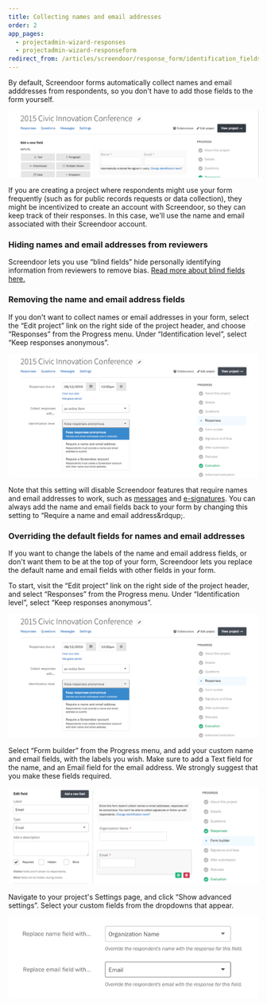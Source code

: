 ```yaml
---
title: Collecting names and email addresses
order: 2
app_pages:
  - projectadmin-wizard-responses
  - projectadmin-wizard-responseform
redirect_from: /articles/screendoor/response_form/identification_fields.html
---
```


By default, Screendoor forms automatically collect names and email adddresses from respondents, so you don't have to add those fields to the form yourself.

![Name and email fields in the form builder.](../images/name_email_1.png)

If you are creating a project where respondents might use your form frequently (such as for public records requests or data collection), they might be incentivized to create an account with Screendoor, so they can keep track of their responses. In this case, we'll use the name and email associated with their Screendoor account.

### Hiding names and email addresses from reviewers

Screendoor lets you use &ldquo;blind fields&rdquo; hide personally identifying information from reviewers to remove bias. [Read more about blind fields here.](/articles/screendoor/evaluation/removing_bias.html)

### Removing the name and email address fields

If you don't want to collect names or email addresses in your form, select the &ldquo;Edit project&rdquo; link on the right side of the project header, and choose &ldquo;Responses&rdquo; from the Progress menu. Under &ldquo;Identification level&rdquo;, select &ldquo;Keep responses anonymous&rdquo;.

![Making your project anonymous.](../images/name_email_2.png)

Note that this setting will disable Screendoor features that require names and email addresses to work, such as [messages](/articles/screendoor/messages/sending_messages.html) and [e-signatures](/articles/screendoor/your_form/signatures.html). You can always add the name and email fields back to your form by changing this setting to &ldquo;Require a name and email address&rdqup;.

### Overriding the default fields for names and email addresses

If you want to change the labels of the name and email address fields, or don't want them to be at the top of your form, Screendoor lets you replace the default name and email fields with other fields in your form.

To start, visit the &ldquo;Edit project&rdquo; link on the right side of the project header, and select &ldquo;Responses&rdquo; from the Progress menu. Under &ldquo;Identification level&rdquo;, select &ldquo;Keep responses anonymous&rdquo;.

![Making your project anonymous.](../images/name_email_2.png)

Select &ldquo;Form builder&rdquo; from the Progress menu, and add your custom name and email fields, with the labels you wish. Make sure to add a Text field for the name, and an Email field for the email address. We strongly suggest that you make these fields required.

![Adding custom name and email fields.](../images/name_email_3.png)

Navigate to your project's Settings page, and click &ldquo;Show advanced settings&rdquo;. Select your custom fields from the dropdowns that appear.

![Replacing the default name and email fields.](../images/name_email_4.png)
